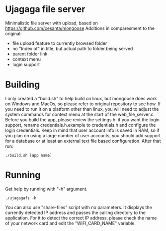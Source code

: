 # Ujagaga file server
Minimalistic file server with upload, based on https://github.com/cesanta/mongoose
Additions in comparesment to the original:
- file upload feature to currently browsed folder
- no "Index of" in title, but actual path to folder being served
- parent folder link
- context menu
- login support

# Building
I only created a "build.sh" to help build on linux, but mongoose does work on Windows and MacOs, so please refer to original repository to see how.
If you need to run it on a platform other than linux, you will need to adjust the system commands for context menu at the start of the web_file_server.c.  
Before you build the app, please review the settings.h. if you want the login support, rename credentials.h.example to credentials.h and configure the login credentials. 
Keep in mind that user account info is saved in RAM, so if you plan on using a large number of user accounts, you should add support for a database or at least an external text file based configuration.
After that run:

    ./build.sh [app name]


# Running
Get help by running with "-h" argument.

    ./ujagagafs -h

You can also use "share-files" script with no parameters. It displays the currently detected IP address and passes the calling directory to the application. For it to detect the correct IP address, please check the name of your network card and edit the "WIFI_CARD_NAME" variable. 


